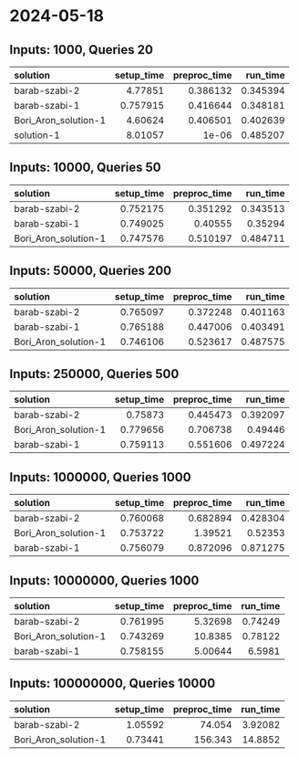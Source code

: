 # 2024-05-18

## Inputs: 1000, Queries 20

| solution             |   setup_time |   preproc_time |   run_time |
|:---------------------|-------------:|---------------:|-----------:|
| barab-szabi-2        |     4.77851  |       0.386132 |   0.345394 |
| barab-szabi-1        |     0.757915 |       0.416644 |   0.348181 |
| Bori_Aron_solution-1 |     4.60624  |       0.406501 |   0.402639 |
| solution-1           |     8.01057  |       1e-06    |   0.485207 |

## Inputs: 10000, Queries 50

| solution             |   setup_time |   preproc_time |   run_time |
|:---------------------|-------------:|---------------:|-----------:|
| barab-szabi-2        |     0.752175 |       0.351292 |   0.343513 |
| barab-szabi-1        |     0.749025 |       0.40555  |   0.35294  |
| Bori_Aron_solution-1 |     0.747576 |       0.510197 |   0.484711 |

## Inputs: 50000, Queries 200

| solution             |   setup_time |   preproc_time |   run_time |
|:---------------------|-------------:|---------------:|-----------:|
| barab-szabi-2        |     0.765097 |       0.372248 |   0.401163 |
| barab-szabi-1        |     0.765188 |       0.447006 |   0.403491 |
| Bori_Aron_solution-1 |     0.746106 |       0.523617 |   0.487575 |

## Inputs: 250000, Queries 500

| solution             |   setup_time |   preproc_time |   run_time |
|:---------------------|-------------:|---------------:|-----------:|
| barab-szabi-2        |     0.75873  |       0.445473 |   0.392097 |
| Bori_Aron_solution-1 |     0.779656 |       0.706738 |   0.49446  |
| barab-szabi-1        |     0.759113 |       0.551606 |   0.497224 |

## Inputs: 1000000, Queries 1000

| solution             |   setup_time |   preproc_time |   run_time |
|:---------------------|-------------:|---------------:|-----------:|
| barab-szabi-2        |     0.760068 |       0.682894 |   0.428304 |
| Bori_Aron_solution-1 |     0.753722 |       1.39521  |   0.52353  |
| barab-szabi-1        |     0.756079 |       0.872096 |   0.871275 |

## Inputs: 10000000, Queries 1000

| solution             |   setup_time |   preproc_time |   run_time |
|:---------------------|-------------:|---------------:|-----------:|
| barab-szabi-2        |     0.761995 |        5.32698 |    0.74249 |
| Bori_Aron_solution-1 |     0.743269 |       10.8385  |    0.78122 |
| barab-szabi-1        |     0.758155 |        5.00644 |    6.5981  |

## Inputs: 100000000, Queries 10000

| solution             |   setup_time |   preproc_time |   run_time |
|:---------------------|-------------:|---------------:|-----------:|
| barab-szabi-2        |      1.05592 |         74.054 |    3.92082 |
| Bori_Aron_solution-1 |      0.73441 |        156.343 |   14.8852  |